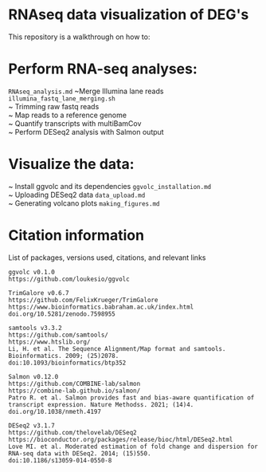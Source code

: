 # RNAseq data visualization of DEG's
This repository is a walkthrough on how to:

# Perform RNA-seq analyses: 
`RNAseq_analysis.md`
~Merge Illumina lane reads `illumina_fastq_lane_merging.sh`
<br>
~  Trimming raw fastq reads
<br>
~  Map reads to a reference genome 
<br>
~  Quantify transcripts with multiBamCov
<br>
~  Perform DESeq2 analysis with Salmon output

# Visualize the data:
~  Install ggvolc and its dependencies `ggvolc_installation.md`
<br>
~  Uploading DESeq2 data `data_upload.md`
<br>
~  Generating volcano plots `making_figures.md`

# Citation information
List of packages, versions used, citations, and relevant links
 
```
ggvolc v0.1.0
https://github.com/loukesio/ggvolc

TrimGalore v0.6.7
https://github.com/FelixKrueger/TrimGalore
https://www.bioinformatics.babraham.ac.uk/index.html
doi.org/10.5281/zenodo.7598955

samtools v3.3.2
https://github.com/samtools/
https://www.htslib.org/
Li, H. et al. The Sequence Alignment/Map format and samtools. Bioinformatics. 2009; (25)2078.
doi:10.1093/bioinformatics/btp352

Salmon v0.12.0
https://github.com/COMBINE-lab/salmon
https://combine-lab.github.io/salmon/
Patro R. et al. Salmon provides fast and bias-aware quantification of transcript expression. Nature Methodss. 2021; (14)4.  doi.org/10.1038/nmeth.4197

DESeq2 v3.1.7
https://github.com/thelovelab/DESeq2
https://bioconductor.org/packages/release/bioc/html/DESeq2.html
Love MI. et al. Moderated estimation of fold change and dispersion for RNA-seq data with DESeq2. 2014; (15)550.
doi:10.1186/s13059-014-0550-8

```
